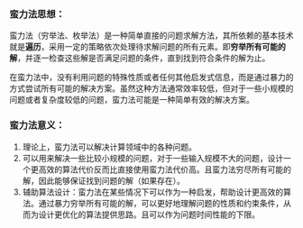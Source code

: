 ### 蛮力法思想：

​	蛮力法（穷举法、枚举法）是一种简单直接的问题求解方法，其所依赖的基本技术就是**遍历**，采用一定的策略依次处理待求解问题的所有元素。即**穷举所有可能的解**，并逐一检查这些解是否满足问题的条件，直到找到符合条件的解为止。

​	在蛮力法中，没有利用问题的特殊性质或者任何其他启发式信息，而是通过暴力的方式尝试所有可能的解决方案。虽然这种方法通常效率较低，但对于一些小规模的问题或者复杂度较低的问题，蛮力法可能是一种简单有效的解决方案。

### 蛮力法意义：

1. 理论上，蛮力法可以解决计算领域中的各种问题。
2. 可以用来解决一些比较小规模的问题，对于一些输入规模不大的问题，设计一个更高效的算法代价反而比直接使用蛮力法代价高。且蛮力法穷尽所有可能的解，因此能够保证找到问题的解（如果存在）。
3. 辅助算法设计：蛮力法在某些情况下可以作为一种启发，帮助设计更高效的算法。通过暴力穷举所有可能的解，可以更好地理解问题的性质和约束条件，从而为设计更优化的算法提供思路。且可以作为问题时间性能的下限。

